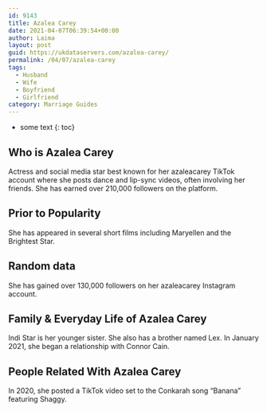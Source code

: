 ```yaml
---
id: 9143
title: Azalea Carey
date: 2021-04-07T06:39:54+00:00
author: Laima
layout: post
guid: https://ukdataservers.com/azalea-carey/
permalink: /04/07/azalea-carey
tags:
  - Husband
  - Wife
  - Boyfriend
  - Girlfriend
category: Marriage Guides
---
```


* some text
{: toc}


## Who is Azalea Carey
                  
                  
                  
Actress and social media star best known for her azaleacarey TikTok account where she posts dance and lip-sync videos, often involving her friends. She has earned over 210,000 followers on the platform. 
                  
              
            
              
            
                
                
                
## Prior to Popularity
                  
                  
                  
She has appeared in several short films including Maryellen and the Brightest Star. 
                  
              
            
              
            
                
                
                
## Random data
                  
                  
                  
She has gained over 130,000 followers on her azaleacarey Instagram account. 
                  
              
            
              
            
                
                
                
## Family & Everyday Life of Azalea Carey
                  
                  
                  
Indi Star is her younger sister. She also has a brother named Lex. In January 2021, she began a relationship with Connor Cain.
                  
              
            
              
            
                
                
                
## People Related With Azalea Carey
                  
                  
                  
In 2020, she posted a TikTok video set to the Conkarah song &#8220;Banana&#8221; featuring Shaggy. 
                  
              
            
              
            
                
              
            
              
              
            
            
              
            
          
          
          